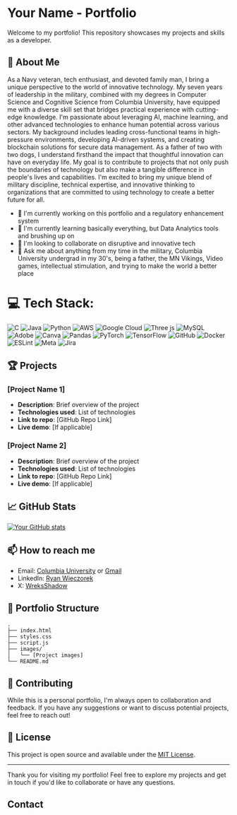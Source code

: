 # Your Name - Portfolio

Welcome to my portfolio! This repository showcases my projects and skills as a developer.

## 🚀 About Me

As a Navy veteran, tech enthusiast, and devoted family man,
                 I bring a unique perspective to the world of innovative 
                 technology. My seven years of leadership in the military, 
                 combined with my degrees in Computer Science and Cognitive 
                 Science from Columbia University, have equipped me with a 
                 diverse skill set that bridges practical experience with 
                 cutting-edge knowledge. I'm passionate about leveraging AI, 
                 machine learning, and other advanced technologies to enhance 
                 human potential across various sectors. My background includes 
                 leading cross-functional teams in high-pressure environments, 
                 developing AI-driven systems, and creating blockchain solutions 
                 for secure data management. As a father of two with two dogs, 
                 I understand firsthand the impact that thoughtful innovation 
                 can have on everyday life. My goal is to contribute to projects 
                 that not only push the boundaries of technology but also make a 
                 tangible difference in people's lives and capabilities. I'm 
                 excited to bring my unique blend of military discipline, 
                 technical expertise, and innovative thinking to organizations 
                 that are committed to using technology to create a better 
                 future for all.

- 🔭 I'm currently working on this portfolio and a regulatory enhancement system
- 🌱 I'm currently learning basically everything, but Data Analytics tools and brushing up on 
- 👯 I'm looking to collaborate on disruptive and innovative tech
- 💬 Ask me about anything from my time in the military, Columbia University undergrad in my 30's, being a father, the MN Vikings, Video games, intellectual stimulation, and trying to make the world a better place

# 💻 Tech Stack:
![C](https://img.shields.io/badge/c-%2300599C.svg?style=for-the-badge&logo=c&logoColor=white) ![Java](https://img.shields.io/badge/java-%23ED8B00.svg?style=for-the-badge&logo=openjdk&logoColor=white) ![Python](https://img.shields.io/badge/python-3670A0?style=for-the-badge&logo=python&logoColor=ffdd54) ![AWS](https://img.shields.io/badge/AWS-%23FF9900.svg?style=for-the-badge&logo=amazon-aws&logoColor=white) ![Google Cloud](https://img.shields.io/badge/GoogleCloud-%234285F4.svg?style=for-the-badge&logo=google-cloud&logoColor=white) ![Three js](https://img.shields.io/badge/threejs-black?style=for-the-badge&logo=three.js&logoColor=white) ![MySQL](https://img.shields.io/badge/mysql-4479A1.svg?style=for-the-badge&logo=mysql&logoColor=white) ![Adobe](https://img.shields.io/badge/adobe-%23FF0000.svg?style=for-the-badge&logo=adobe&logoColor=white) ![Canva](https://img.shields.io/badge/Canva-%2300C4CC.svg?style=for-the-badge&logo=Canva&logoColor=white) ![Pandas](https://img.shields.io/badge/pandas-%23150458.svg?style=for-the-badge&logo=pandas&logoColor=white) ![PyTorch](https://img.shields.io/badge/PyTorch-%23EE4C2C.svg?style=for-the-badge&logo=PyTorch&logoColor=white) ![TensorFlow](https://img.shields.io/badge/TensorFlow-%23FF6F00.svg?style=for-the-badge&logo=TensorFlow&logoColor=white) ![GitHub](https://img.shields.io/badge/github-%23121011.svg?style=for-the-badge&logo=github&logoColor=white) ![Docker](https://img.shields.io/badge/docker-%230db7ed.svg?style=for-the-badge&logo=docker&logoColor=white) ![ESLint](https://img.shields.io/badge/ESLint-4B3263?style=for-the-badge&logo=eslint&logoColor=white) ![Meta](https://img.shields.io/badge/Meta-%230467DF.svg?style=for-the-badge&logo=Meta&logoColor=white) ![Jira](https://img.shields.io/badge/jira-%230A0FFF.svg?style=for-the-badge&logo=jira&logoColor=white)

## 🏆 Projects

### [Project Name 1]

- **Description**: Brief overview of the project
- **Technologies used**: List of technologies
- **Link to repo**: [GitHub Repo Link]
- **Live demo**: [If applicable]

### [Project Name 2]

- **Description**: Brief overview of the project
- **Technologies used**: List of technologies
- **Link to repo**: [GitHub Repo Link]
- **Live demo**: [If applicable]

## 📈 GitHub Stats

[![Your GitHub stats](https://github-readme-stats.vercel.app/api?username=Wrek34&show_icons=true&theme=radical)](https://github.com/Wrek34/github-readme-stats)

## 📫 How to reach me

- Email: [Columbia University](mailto:ryan.wieczorek@columbia.edu) or [Gmail](mailto:rakwieczorek@gmail.com)
- LinkedIn: [Ryan Wieczorek](https://www.linkedin.com/in/ryan-wieczorek/)
- X: [WreksShadow](https://twitter.com/WreksShadow)


## 📁 Portfolio Structure

```
.
├── index.html
├── styles.css
├── script.js
├── images/
│   └── [Project images]
└── README.md
```

## 🤝 Contributing

While this is a personal portfolio, I'm always open to collaboration and feedback. If you have any suggestions or want to discuss potential projects, feel free to reach out!

## 📝 License

This project is open source and available under the [MIT License](LICENSE).

---

Thank you for visiting my portfolio! Feel free to explore my projects and get in touch if you'd like to collaborate or have any questions.
## Contact
